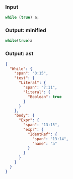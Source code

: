 ### Input
```js
while (true) a;
```

### Output: minified
```js min
while(true)a
```

### Output: ast
```json
{
  "While": {
    "span": "0:15",
    "test": {
      "Literal": {
        "span": "7:11",
        "literal": {
          "Boolean": true
        }
      }
    },
    "body": {
      "Expr": {
        "span": "13:15",
        "expr": {
          "IdentRef": {
            "span": "13:14",
            "name": "a"
          }
        }
      }
    }
  }
}
```
